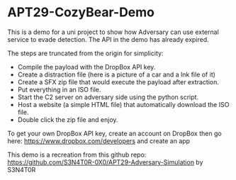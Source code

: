 # APT29-CozyBear-Demo
This is a demo for a uni project to show how Adversary can use external service to evade detection. The API in the demo has already expired.

The steps are truncated from the origin for simplicity:
- Compile the payload with the DropBox API key.
- Create a distraction file (here is a picture of a car and a lnk file of it)
- Create a SFX zip file that would execute the payload after extraction. 
- Put everything in an ISO file.
- Start the C2 server on adversary side using the python script.
- Host a website (a simple HTML file) that automatically download the ISO file.
- Double click the zip file and enjoy.

To get your own DropBox API key, create an account on DropBox then go here: https://www.dropbox.com/developers and create an app

This demo is a recreation from this github repo: https://github.com/S3N4T0R-0X0/APT29-Adversary-Simulation by S3N4T0R
